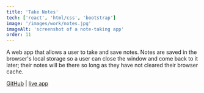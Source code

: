 ```yaml
---
title: 'Take Notes'
tech: ['react', 'html/css', 'bootstrap']
image: '/images/work/notes.jpg'
imageAlt: 'screenshot of a note-taking app'
order: 11
---
```


A web app that allows a user to take and save notes. Notes are saved in the browser's local storage so a user can close the window and come back to it later; their notes will be there so long as they have not cleared their browser cache.

[GitHub](https://github.com/crankysparrow/take-notes) | [live app](https://crankysparrow.github.io/take-notes/)
